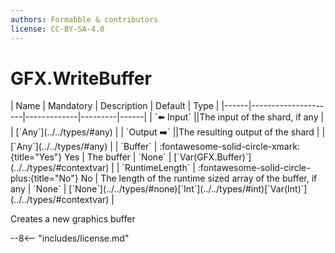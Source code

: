 ```yaml
---
authors: Formabble & contributors
license: CC-BY-SA-4.0
---
```



# GFX.WriteBuffer

<div class="sh-parameters" markdown="1">
| Name | Mandatory | Description | Default | Type |
|------|---------------------|-------------|---------|------|
| `⬅️ Input` ||The input of the shard, if any | | [`Any`](../../types/#any) |
| `Output ➡️` ||The resulting output of the shard | | [`Any`](../../types/#any) |
| `Buffer` | :fontawesome-solid-circle-xmark:{title="Yes"} Yes  | The buffer | `None` | [`Var(GFX.Buffer)`](../../types/#contextvar) |
| `RuntimeLength` | :fontawesome-solid-circle-plus:{title="No"} No  | The length of the runtime sized array of the buffer, if any | `None` | [`None`](../../types/#none)[`Int`](../../types/#int)[`Var(Int)`](../../types/#contextvar) |

</div>

Creates a new graphics buffer 

--8<-- "includes/license.md"

